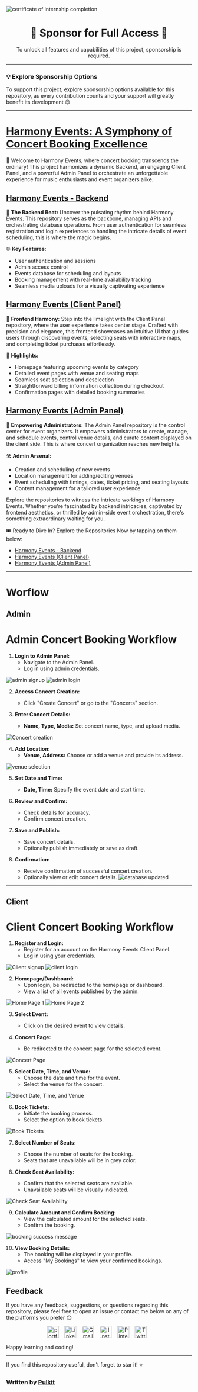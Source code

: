 ![certificate of internship completion](https://github.com/Pulkit1822/Harmony-Events/blob/main/Certificate%20of%20Internship%20Completion.jpg?raw=true)

<div align="center">
  <h1>🚀 Sponsor for Full Access 🚀</h1>
  <p>To unlock all features and capabilities of this project, sponsorship is required.</p>
</div>

---

### 💡 Explore Sponsorship Options

To support this project, explore sponsorship options available for this repository, as every contribution counts and your support will greatly benefit its development 😊

---

# [Harmony Events: A Symphony of Concert Booking Excellence](https://github.com/Pulkit1822/Harmony-Events)

🚀 Welcome to Harmony Events, where concert booking transcends the ordinary! This project harmonizes a dynamic Backend, an engaging Client Panel, and a powerful Admin Panel to orchestrate an unforgettable experience for music enthusiasts and event organizers alike.

## [Harmony Events - Backend](https://github.com/Pulkit1822/HarmonyEvents_Backend)

🎵 **The Backend Beat:** Uncover the pulsating rhythm behind Harmony Events. This repository serves as the backbone, managing APIs and orchestrating database operations. From user authentication for seamless registration and login experiences to handling the intricate details of event scheduling, this is where the magic begins.

🌐 **Key Features:**
- User authentication and sessions
- Admin access control
- Events database for scheduling and layouts
- Booking management with real-time availability tracking
- Seamless media uploads for a visually captivating experience

## [Harmony Events (Client Panel)](https://github.com/Pulkit1822/HarmonyEvents_Client)

🎨 **Frontend Harmony:** Step into the limelight with the Client Panel repository, where the user experience takes center stage. Crafted with precision and elegance, this frontend showcases an intuitive UI that guides users through discovering events, selecting seats with interactive maps, and completing ticket purchases effortlessly.

🌟 **Highlights:**
- Homepage featuring upcoming events by category
- Detailed event pages with venue and seating maps
- Seamless seat selection and deselection
- Straightforward billing information collection during checkout
- Confirmation pages with detailed booking summaries

## [Harmony Events (Admin Panel)](https://github.com/Pulkit1822/HarmonyEvents_Admin)

👑 **Empowering Administrators:** The Admin Panel repository is the control center for event organizers. It empowers administrators to create, manage, and schedule events, control venue details, and curate content displayed on the client side. This is where concert organization reaches new heights.

🛠️ **Admin Arsenal:**
- Creation and scheduling of new events
- Location management for adding/editing venues
- Event scheduling with timings, dates, ticket pricing, and seating layouts
- Content management for a tailored user experience

Explore the repositories to witness the intricate workings of Harmony Events. Whether you're fascinated by backend intricacies, captivated by frontend aesthetics, or thrilled by admin-side event orchestration, there's something extraordinary waiting for you.

🎟️ Ready to Dive In? Explore the Repositories Now by tapping on them below:
- [Harmony Events - Backend](https://github.com/Pulkit1822/HarmonyEvents_Backend)
- [Harmony Events (Client Panel)](https://github.com/Pulkit1822/HarmonyEvents_Client)
- [Harmony Events (Admin Panel)](https://github.com/Pulkit1822/HarmonyEvents_Admin)

-------------------------------------------------------

# Worflow

## Admin 

# Admin Concert Booking Workflow

1. **Login to Admin Panel:**
   - Navigate to the Admin Panel.
   - Log in using admin credentials.

![ admin signup](https://github.com/Pulkit1822/Harmony-Events/blob/main/Worflow%20Screenshots/adminSignup.png?raw=true)
![admin login](https://github.com/Pulkit1822/Harmony-Events/blob/main/Worflow%20Screenshots/adminLogin.png?raw=true)

2. **Access Concert Creation:**
   - Click "Create Concert" or go to the "Concerts" section.

3. **Enter Concert Details:**
   - **Name, Type, Media:** Set concert name, type, and upload media.

![Concert creation](https://github.com/Pulkit1822/Harmony-Events/blob/main/Worflow%20Screenshots/adminConcertCreation.png?raw=true)

4. **Add Location:**
   - **Venue, Address:** Choose or add a venue and provide its address.

![venue selection](https://github.com/Pulkit1822/Harmony-Events/blob/main/Worflow%20Screenshots/adminScreenCreation.png?raw=true)

5. **Set Date and Time:**
   - **Date, Time:** Specify the event date and start time.

6. **Review and Confirm:**
   - Check details for accuracy.
   - Confirm concert creation.

7. **Save and Publish:**
   - Save concert details.
   - Optionally publish immediately or save as draft.

8. **Confirmation:**
   - Receive confirmation of successful concert creation.
   - Optionally view or edit concert details.
![ database updated](https://github.com/Pulkit1822/Harmony-Events/blob/main/Worflow%20Screenshots/adminConcertScheduler.png?raw=true)

----------------------------------

## Client

# Client Concert Booking Workflow


1. **Register and Login:**
   - Register for an account on the Harmony Events Client Panel.
   - Log in using your credentials.

![Client signup](https://github.com/Pulkit1822/Harmony-Events/blob/main/Worflow%20Screenshots/clientSignup.png?raw=true)
![client login](https://github.com/Pulkit1822/Harmony-Events/blob/main/Worflow%20Screenshots/clientLogin.png?raw=true)

2. **Homepage/Dashboard:**
   - Upon login, be redirected to the homepage or dashboard.
   - View a list of all events published by the admin.

![Home Page 1](https://github.com/Pulkit1822/Harmony-Events/blob/main/Worflow%20Screenshots/HomePage.png?raw=true)
![Home Page 2](https://github.com/Pulkit1822/Harmony-Events/blob/main/Worflow%20Screenshots/HomePageFooter.png?raw=true)

3. **Select Event:**
   - Click on the desired event to view details.

4. **Concert Page:**
   - Be redirected to the concert page for the selected event.

![Concert Page](https://github.com/Pulkit1822/Harmony-Events/blob/main/Worflow%20Screenshots/Concert.png?raw=true)


5. **Select Date, Time, and Venue:**
   - Choose the date and time for the event.
   - Select the venue for the concert.
  
![Select Date, Time, and Venue](https://github.com/Pulkit1822/Harmony-Events/blob/main/Worflow%20Screenshots/venueSelection.png?raw=true)
  
6. **Book Tickets:**
   - Initiate the booking process.
   - Select the option to book tickets.

![Book Tickets](https://github.com/Pulkit1822/Harmony-Events/blob/main/Worflow%20Screenshots/seatSelection.png?raw=true)

7. **Select Number of Seats:**
   - Choose the number of seats for the booking.
   - Seats that are unavailable will be in grey color.

8. **Check Seat Availability:**
   - Confirm that the selected seats are available.
   - Unavailable seats will be visually indicated.

![Check Seat Availability](https://github.com/Pulkit1822/Harmony-Events/blob/main/Worflow%20Screenshots/seatSelected.png?raw=true)

9. **Calculate Amount and Confirm Booking:**
   - View the calculated amount for the selected seats.
   - Confirm the booking.

![booking success message](https://github.com/Pulkit1822/Harmony-Events/blob/main/Worflow%20Screenshots/successMessage.png?raw=true)

10. **View Booking Details:**
    - The booking will be displayed in your profile.
    - Access "My Bookings" to view your confirmed bookings.

![profile](https://github.com/Pulkit1822/Harmony-Events/blob/main/Worflow%20Screenshots/clientProfile.png?raw=true)
## Feedback

If you have any feedback, suggestions, or questions regarding this repository, please feel free to open an issue or contact me below on any of the platforms you prefer 😊
<br/>
<p align="center">
  <a href="https://pulkitmathur.me/"><img src="https://github.com/Pulkit1822/Pulkit1822/blob/main/animated-icons/pic.jpeg" alt="portfolio" width="32"></a>&nbsp;&nbsp;&nbsp;
  <a href="https://www.linkedin.com/in/pulkitkmathur/"><img src="https://github.com/TheDudeThatCode/TheDudeThatCode/blob/master/Assets/Linkedin.svg" alt="Linkedin Logo" width="32"></a>&nbsp;&nbsp;&nbsp;
  <a href="mailto:pulkitmathur.me@gmail.com"><img src="https://github.com/TheDudeThatCode/TheDudeThatCode/blob/master/Assets/Gmail.svg" alt="Gmail logo" height="32"></a>&nbsp;&nbsp;&nbsp;
  <a href="https://www.instagram.com/pulkitkumarmathur/"><img src="https://github.com/TheDudeThatCode/TheDudeThatCode/blob/master/Assets/Instagram.svg" alt="Instagram Logo" width="32"></a>&nbsp;&nbsp;&nbsp;
  <a href="https://in.pinterest.com/pulkitkumarmathur/"><img src="https://upload.wikimedia.org/wikipedia/commons/0/08/Pinterest-logo.png?20160129083321" alt="Pinterest Logo" width="32"></a>&nbsp;&nbsp;&nbsp;
  <a href="https://twitter.com/pulkitkmathur"><img src="https://upload.wikimedia.org/wikipedia/commons/5/57/X_logo_2023_%28white%29.png" alt="Twitter Logo" width="32"></a>&nbsp;&nbsp;&nbsp;
</p>


Happy learning and coding!

---

If you find this repository useful, don't forget to star it! ⭐️

### Written by [Pulkit](https://github.com/Pulkit1822)
